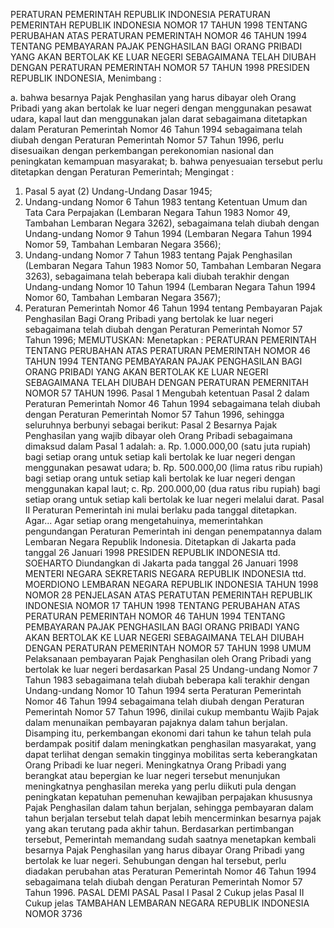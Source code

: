  PERATURAN PEMERINTAH REPUBLIK INDONESIA PERATURAN PEMERINTAH REPUBLIK INDONESIA NOMOR 17 TAHUN 1998 TENTANG PERUBAHAN ATAS PERATURAN PEMERINTAH NOMOR 46 TAHUN 1994 TENTANG PEMBAYARAN PAJAK PENGHASILAN BAGI ORANG PRIBADI YANG AKAN BERTOLAK KE LUAR NEGERI SEBAGAIMANA TELAH DIUBAH DENGAN PERATURAN PEMERINTAH NOMOR 57 TAHUN 1998 PRESIDEN REPUBLIK INDONESIA,
Menimbang :

a. bahwa besarnya Pajak Penghasilan yang harus dibayar oleh Orang Pribadi yang akan bertolak ke luar negeri dengan menggunakan pesawat udara, kapal laut dan menggunakan jalan darat sebagaimana ditetapkan dalam Peraturan Pemerintah Nomor 46 Tahun 1994 sebagaimana telah diubah dengan Peraturan Pemerintah Nomor 57 Tahun 1996, perlu disesuaikan dengan perkembangan perekonomian nasional dan peningkatan kemampuan masyarakat;
b. bahwa penyesuaian tersebut perlu ditetapkan dengan Peraturan Pemerintah;
Mengingat :

1. Pasal 5 ayat (2) Undang-Undang Dasar 1945;
2. Undang-undang Nomor 6 Tahun 1983 tentang Ketentuan Umum dan Tata Cara Perpajakan (Lembaran Negara Tahun 1983 Nomor 49, Tambahan Lembaran Negara 3262), sebagaimana telah diubah dengan Undang-undang Nomor 9 Tahun 1994 (Lembaran Negara Tahun 1994 Nomor 59, Tambahan Lembaran Negara 3566);
3. Undang-undang Nomor 7 Tahun 1983 tentang Pajak Penghasilan (Lembaran Negara Tahun 1983 Nomor 50, Tambahan Lembaran Negara 3263), sebagaimana telah beberapa kali diubah terakhir dengan Undang-undang Nomor 10 Tahun 1994 (Lembaran Negara Tahun 1994 Nomor 60, Tambahan Lembaran Negara 3567);
4. Peraturan Pemerintah Nomor 46 Tahun 1994 tentang Pembayaran Pajak Penghasilan Bagi Orang Pribadi yang bertolak ke luar negeri sebagaimana telah diubah dengan Peraturan Pemerintah Nomor 57 Tahun 1996;
MEMUTUSKAN:
 Menetapkan : PERATURAN PEMERINTAH TENTANG PERUBAHAN ATAS PERATURAN PEMERINTAH NOMOR 46 TAHUN 1994 TENTANG PEMBAYARAN PAJAK PENGHASILAN BAGI ORANG PRIBADI YANG AKAN BERTOLAK KE LUAR NEGERI SEBAGAIMANA TELAH DIUBAH DENGAN PERATURAN PEMERNITAH NOMOR 57 TAHUN 1996.
Pasal 1
Mengubah ketentuan Pasal 2 dalam Peraturan Pemerintah Nomor 46 Tahun 1994 sebagaimana telah diubah dengan Peraturan Pemerintah Nomor 57 Tahun 1996, sehingga seluruhnya berbunyi sebagai berikut:
Pasal 2
Besarnya Pajak Penghasilan yang wajib dibayar oleh Orang Pribadi sebagaimana dimaksud dalam Pasal 1 adalah:
a. Rp. 1.000.000,00 (satu juta rupiah) bagi setiap orang untuk setiap kali bertolak ke luar negeri dengan menggunakan pesawat udara;
b. Rp. 500.000,00 (lima ratus ribu rupiah) bagi setiap orang untuk setiap kali bertolak ke luar negeri dengan menggunakan kapal laut;
c. Rp. 200.000,00 (dua ratus ribu rupiah) bagi setiap orang untuk setiap kali bertolak ke luar negeri melalui darat.
Pasal II
Peraturan Pemerintah ini mulai berlaku pada tanggal ditetapkan. Agar...
Agar setiap orang mengetahuinya, memerintahkan pengundangan Peraturan Pemerintah ini dengan penempatannya dalam Lembaran Negara Republik Indonesia. Ditetapkan di Jakarta pada tanggal 26 Januari 1998 PRESIDEN REPUBLIK INDONESIA ttd. SOEHARTO Diundangkan di Jakarta pada tanggal 26 Januari 1998 MENTERI NEGARA SEKRETARIS NEGARA REPUBLIK INDONESIA ttd. MOERDIONO LEMBARAN NEGARA REPUBLIK INDONESIA TAHUN 1998 NOMOR 28 PENJELASAN ATAS PERATUTAN PEMERINTAH REPUBLIK INDONESIA NOMOR 17 TAHUN 1998 TENTANG PERUBAHAN ATAS PERATURAN PEMERINTAH NOMOR 46 TAHUN 1994 TENTANG PEMBAYARAN PAJAK PENGHASILAN BAGI ORANG PRIBADI YANG AKAN BERTOLAK KE LUAR NEGERI SEBAGAIMANA TELAH DIUBAH DENGAN PERATURAN PEMERINTAH NOMOR 57 TAHUN 1998 UMUM Pelaksanaan pembayaran Pajak Penghasilan oleh Orang Pribadi yang bertolak ke luar negeri berdasarkan Pasal 25 Undang-undang Nomor 7 Tahun 1983 sebagaimana telah diubah beberapa kali terakhir dengan Undang-undang Nomor 10 Tahun 1994 serta Peraturan Pemerintah Nomor 46 Tahun 1994 sebagaimana telah diubah dengan Peraturan Pemerintah Nomor 57 Tahun 1996, dinilai cukup membantu Wajib Pajak dalam menunaikan pembayaran pajaknya dalam tahun berjalan. Disamping itu, perkembangan ekonomi dari tahun ke tahun telah pula berdampak positif dalam meningkatkan penghasilan masyarakat, yang dapat terlihat dengan semakin tingginya mobilitas serta keberangkatan Orang Pribadi ke luar negeri. Meningkatnya Orang Pribadi yang berangkat atau bepergian ke luar negeri tersebut menunjukan meningkatnya penghasilan mereka yang perlu diikuti pula dengan peningkatan kepatuhan pemenuhan kewajiban perpajakan khususnya Pajak Penghasilan dalam tahun berjalan, sehingga pembayaran dalam tahun berjalan tersebut telah dapat lebih mencerminkan besarnya pajak yang akan terutang pada akhir tahun. Berdasarkan pertimbangan tersebut, Pemerintah memandang sudah saatnya menetapkan kembali besarnya Pajak Penghasilan yang harus dibayar Orang Pribadi yang bertolak ke luar negeri. Sehubungan dengan hal tersebut, perlu diadakan perubahan atas Peraturan Pemerintah Nomor 46 Tahun 1994 sebagaimana telah diubah dengan Peraturan Pemerintah Nomor 57 Tahun 1996. PASAL DEMI PASAL
Pasal I
Pasal 2
Cukup jelas
Pasal II
Cukup jelas TAMBAHAN LEMBARAN NEGARA REPUBLIK INDONESIA NOMOR 3736